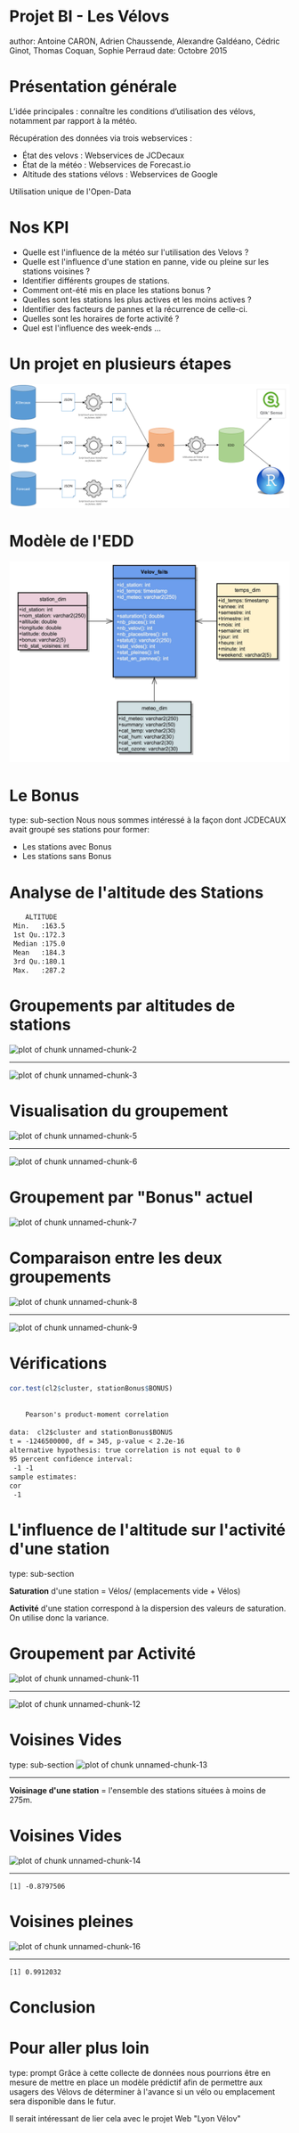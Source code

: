 Projet BI - Les Vélovs
========================================================
author: Antoine CARON, Adrien Chaussende, Alexandre Galdéano, Cédric Ginot, Thomas Coquan, Sophie Perraud
date: Octobre 2015


Présentation générale
========================================================
L’idée principales : connaître les conditions d’utilisation des vélovs, notamment par rapport à la météo.

Récupération des données via trois webservices :
* État des velovs : Webservices de JCDecaux
* État de la météo : Webservices de Forecast.io
* Altitude des stations vélovs : Webservices de Google

Utilisation unique de l'Open-Data


Nos KPI
========================================================
* Quelle est l'influence de la météo sur l'utilisation des Velovs ?
* Quelle est l'influence d'une station en panne, vide ou pleine sur les stations voisines ?
* Identifier différents groupes de stations.
* Comment ont-été mis en place les stations bonus ?
* Quelles sont les stations les plus actives et les moins actives ?
* Identifier des facteurs de pannes et la récurrence de celle-ci.
* Quelles sont les horaires de forte activité ?
* Quel est l'influence des week-ends ...

Un projet en plusieurs étapes
========================================================

![Schéma des étapes du projet](images/schema_etapes.PNG)


Modèle de l'EDD
========================================================
![Modèle de l'entrepôt de données](images/modele_EDD.jpg)

Le Bonus
========================================================
type: sub-section
Nous nous sommes intéressé à la façon dont JCDECAUX avait groupé ses stations pour former:
- Les stations avec Bonus
- Les stations sans Bonus

Analyse de l'altitude des Stations
========================================================


```
    ALTITUDE    
 Min.   :163.5  
 1st Qu.:172.3  
 Median :175.0  
 Mean   :184.3  
 3rd Qu.:180.1  
 Max.   :287.2  
```

Groupements par altitudes de stations
========================================================

![plot of chunk unnamed-chunk-2](Presentation-figure/unnamed-chunk-2-1.png) 
***
![plot of chunk unnamed-chunk-3](Presentation-figure/unnamed-chunk-3-1.png) 

Visualisation du groupement
========================================================



![plot of chunk unnamed-chunk-5](Presentation-figure/unnamed-chunk-5-1.png) 
***
![plot of chunk unnamed-chunk-6](Presentation-figure/unnamed-chunk-6-1.png) 

Groupement par "Bonus" actuel
========================================================
![plot of chunk unnamed-chunk-7](Presentation-figure/unnamed-chunk-7-1.png) 

Comparaison entre les deux groupements
========================================================

![plot of chunk unnamed-chunk-8](Presentation-figure/unnamed-chunk-8-1.png) 
***
![plot of chunk unnamed-chunk-9](Presentation-figure/unnamed-chunk-9-1.png) 

Vérifications
========================================================


```r
cor.test(cl2$cluster, stationBonus$BONUS)
```

```

	Pearson's product-moment correlation

data:  cl2$cluster and stationBonus$BONUS
t = -1246500000, df = 345, p-value < 2.2e-16
alternative hypothesis: true correlation is not equal to 0
95 percent confidence interval:
 -1 -1
sample estimates:
cor 
 -1 
```


L'influence de l'altitude sur l'activité d'une station
========================================================
type: sub-section

**Saturation** d'une station = Vélos/ (emplacements vide + Vélos)

**Activité** d'une station correspond à la dispersion des valeurs de saturation. On utilise donc la variance.


Groupement par Activité
========================================================
![plot of chunk unnamed-chunk-11](Presentation-figure/unnamed-chunk-11-1.png) 
***
![plot of chunk unnamed-chunk-12](Presentation-figure/unnamed-chunk-12-1.png) 

Voisines Vides
========================================================
type: sub-section
![plot of chunk unnamed-chunk-13](Presentation-figure/unnamed-chunk-13-1.png) 
***
**Voisinage d'une station** = l'ensemble des stations situées à moins de 275m.

Voisines Vides
========================================================

![plot of chunk unnamed-chunk-14](Presentation-figure/unnamed-chunk-14-1.png) 
***

```
[1] -0.8797506
```


Voisines pleines
========================================================

![plot of chunk unnamed-chunk-16](Presentation-figure/unnamed-chunk-16-1.png) 
***

```
[1] 0.9912032
```


Conclusion
========================================================



Pour aller plus loin
========================================================
type: prompt
Grâce à cette collecte de données nous pourrions être en mesure de mettre en place un modèle prédictif afin de permettre aux usagers des Vélovs de déterminer à l'avance si un vélo ou emplacement sera disponible dans le futur.

Il serait intéressant de lier cela avec le projet Web "Lyon Vélov"
